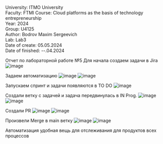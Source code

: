 University: ITMO University \
Faculty: FTMI Course: Cloud platforms as the basis of technology entrepreneurship \
Year: 2024 \
Group: U4125\
Author: Bodrov Maxim Sergeevich\
Lab: Lab3 \
Date of create: 05.05.2024 \
Date of finished: --.04.2024

Отчет по лабораторной работе №5
Для начала создаем задачи в Jira
![image](https://github.com/MaxBodr/2024_2025-cloud-platforms-as-the-basis-of-technology-entrepreneurship-U4125-Bodrov_Maxim_S/assets/125296807/417e665c-9c9c-4125-b8aa-1968588aa10e)

Задаем автоматизацию
![image](https://github.com/MaxBodr/2024_2025-cloud-platforms-as-the-basis-of-technology-entrepreneurship-U4125-Bodrov_Maxim_S/assets/125296807/47f6fe6f-ad20-4516-b9ee-dad5d10835ff)
![image](https://github.com/MaxBodr/2024_2025-cloud-platforms-as-the-basis-of-technology-entrepreneurship-U4125-Bodrov_Maxim_S/assets/125296807/934d0be9-0b1b-47eb-a07f-a64f65f23e23)

Запускаем спринт и задачи появляются в TO DO
![image](https://github.com/MaxBodr/2024_2025-cloud-platforms-as-the-basis-of-technology-entrepreneurship-U4125-Bodrov_Maxim_S/assets/125296807/191984da-7f38-4ba4-bd71-c55d00aaefee)

Создали ветку с задачей и задача передвинулась в IN Prog.
![image](https://github.com/MaxBodr/2024_2025-cloud-platforms-as-the-basis-of-technology-entrepreneurship-U4125-Bodrov_Maxim_S/assets/125296807/804cdd55-af54-4c09-b17a-6e8bcc378711)
![image](https://github.com/MaxBodr/2024_2025-cloud-platforms-as-the-basis-of-technology-entrepreneurship-U4125-Bodrov_Maxim_S/assets/125296807/3299faea-45ca-46f1-8da8-51f272e10d29)

Создали PR
![image](https://github.com/MaxBodr/2024_2025-cloud-platforms-as-the-basis-of-technology-entrepreneurship-U4125-Bodrov_Maxim_S/assets/125296807/b2aabfde-2cdc-4d2e-8032-89ac9a2277aa)
![image](https://github.com/MaxBodr/2024_2025-cloud-platforms-as-the-basis-of-technology-entrepreneurship-U4125-Bodrov_Maxim_S/assets/125296807/57e22493-2faa-4159-9121-df5856e6825c)

Произвели Merge в main ветку
![image](https://github.com/MaxBodr/2024_2025-cloud-platforms-as-the-basis-of-technology-entrepreneurship-U4125-Bodrov_Maxim_S/assets/125296807/f5325ad9-d034-4e3f-a102-525f6636ae12)
![image](https://github.com/MaxBodr/2024_2025-cloud-platforms-as-the-basis-of-technology-entrepreneurship-U4125-Bodrov_Maxim_S/assets/125296807/2753d56a-d4e3-47e2-962a-bc91fd811231)

Автоматизация удобная вещь для отслеживания для продуктов всех процессов
